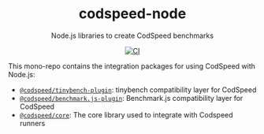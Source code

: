 <div align="center">
<h1>codspeed-node</h1>

Node.js libraries to create CodSpeed benchmarks

[![CI](https://github.com/CodSpeedHQ/codspeed-node/actions/workflows/ci.yml/badge.svg)](https://github.com/CodSpeedHQ/codspeed-node/actions/workflows/ci.yml)

</div>

This mono-repo contains the integration packages for using CodSpeed with Node.js:

- [`@codspeed/tinybench-plugin`](./packages/tinybench-plugin/README.md): tinybench compatibility layer for CodSpeed
- [`@codspeed/benchmark.js-plugin`](./packages/benchmark.js-plugin/README.md): Benchmark.js compatibility layer for CodSpeed
- [`@codspeed/core`](./packages/core/README.md): The core library used to integrate with Codspeed runners
